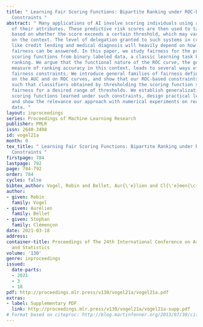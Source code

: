 ```yaml
---
title: " Learning Fair Scoring Functions: Bipartite Ranking under ROC-based Fairness
  Constraints "
abstract: " Many applications of AI involve scoring individuals using a learned function
  of their attributes. These predictive risk scores are then used to take decisions
  based on whether the score exceeds a certain threshold, which may vary depending
  on the context. The level of delegation granted to such systems in critical applications
  like credit lending and medical diagnosis will heavily depend on how questions of
  fairness can be answered. In this paper, we study fairness for the problem of learning
  scoring functions from binary labeled data, a classic learning task known as bipartite
  ranking. We argue that the functional nature of the ROC curve, the gold standard
  measure of ranking accuracy in this context, leads to several ways of formulating
  fairness constraints. We introduce general families of fairness definitions based
  on the AUC and on ROC curves, and show that our ROC-based constraints can be instantiated
  such that classifiers obtained by thresholding the scoring function satisfy classification
  fairness for a desired range of thresholds. We establish generalization bounds for
  scoring functions learned under such constraints, design practical learning algorithms
  and show the relevance our approach with numerical experiments on real and synthetic
  data. "
layout: inproceedings
series: Proceedings of Machine Learning Research
publisher: PMLR
issn: 2640-3498
id: vogel21a
month: 0
tex_title: " Learning Fair Scoring Functions: Bipartite Ranking under ROC-based Fairness
  Constraints "
firstpage: 784
lastpage: 792
page: 784-792
order: 784
cycles: false
bibtex_author: Vogel, Robin and Bellet, Aur{\'e}lien and Cl{\'e}men{\c{c}}on, Stephan
author:
- given: Robin
  family: Vogel
- given: Aurélien
  family: Bellet
- given: Stephan
  family: Clémençon
date: 2021-03-18
address:
container-title: Proceedings of The 24th International Conference on Artificial Intelligence
  and Statistics
volume: '130'
genre: inproceedings
issued:
  date-parts:
  - 2021
  - 3
  - 18
pdf: http://proceedings.mlr.press/v130/vogel21a/vogel21a.pdf
extras:
- label: Supplementary PDF
  link: http://proceedings.mlr.press/v130/vogel21a/vogel21a-supp.pdf
# Format based on citeproc: http://blog.martinfenner.org/2013/07/30/citeproc-yaml-for-bibliographies/
---
```

